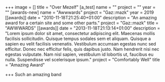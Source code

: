 +++
image = []
title = "Over Mezelf"
[a_test]
name = ""
project = ""
year = ""
[awards-new]
name = "Awwwards"
project = "Gaz::mazk"
year = 2019
[[awards]]
date = "2010-11-18T21:25:40+01:00"
description = "An amazing award for a certain site and some other parts."
project = "Gaz::mazk"
title = "AWWWARDS"
[[awards]]
date = "2013-11-18T21:13:14+01:00"
description = "Lorem ipsum dolor sit amet, consectetur adipiscing elit. Maecenas mollis facilisis sollicitudin. Quisque tempus sodales sem et aliquam. Quisque a sapien eu velit facilisis venenatis. Vestibulum accumsan egestas nunc sed efficitur. Donec nec efficitur felis, quis dapibus justo. Nam hendrerit nisi nec egestas vulputate. Nam nisl sapien, vestibulum id lobortis ut, faucibus eu nulla. Suspendisse vel scelerisque ipsum."
project = "Comfortably Well"
title = "Amazing Award"

+++
Such an amazing band